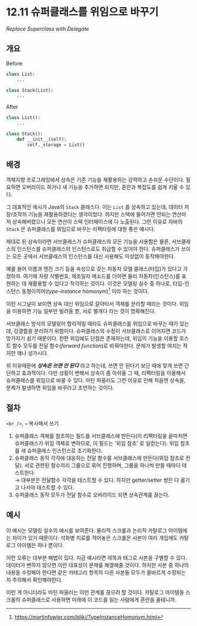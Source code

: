# 12.11 슈퍼클래스를 위임으로 바꾸기

_Replace Superclass with Delegate_

## 개요

Before

```python
class List:
    ...

class Stack(List):
    ...
```

After

```python
class List():
    ...

class Stack():
    def __init__(self):
        self._storage = List()
```

## 배경

객체지향 프로그래밍에서 상속은 기존 기능을 재활용하는 강력하고 손쉬운 수단이다.
필요하면 오버라이드 하거나 새 기능을 추가하면 되지만, 혼란과 복잡도를 쉽게 키울 수 있다.

그 대표적인 예시가 Java의 `Stack` 클래스다. 이는 `List` 를 상속하고 있는데, 데이터 저장/조작의 기능을 재활용하겠다는 생각이었다.
하지만 스택에 들어가면 안되는 연산마저 상속해버렸으니 모든 연산이 스택 인터페이스에 다 노출된다.
그런 이유로 자바의 `Stack` 은 슈퍼클래스를 위임으로 바꾸는 리팩터링에 대한 좋은 예시다.

제대로 된 상속이라면 서브클래스가 슈퍼클래스의 모든 기능을 사용함은 물론, 서브클래스의 인스턴스를 슈퍼클래스의 인스턴스로도 취급할 수 있어야 한다.
슈퍼클래스가 쓰이는 모든 곳에서 서브클래스의 인스턴스를 대신 사용해도 이상없이 동작해야한다.

예를 들어 이름과 엔진 크기 등을 속성으로 갖는 자동차 모델 클래스(타입)가 있다고 가정하자.
여기에 차량 식별번호, 제조일자 메소드를 더하면 물리 자동차(인스턴스)를 표현하는 데 재활용할 수 있다고 착각하는 것이다.
이것은 모델링 실수 중 하나로, 타입-인스턴스 동형이의어(_type-instance homonym_)[^1] 이라 하는 것이다.

이런 시그널이 보이면 상속 대신 위임으로 갈아타서 객체를 분리할 때라는 것이다. 위임을 이용하면 기능 일부만 빌려올 뿐, 서로 별개다 라는 것이 명확해진다.

서브클래스 방식의 모델링이 합리적일 때라도 슈퍼클래스를 위임으로 바꾸는 때가 있는데, 강결합을 분리하기 위함이다.
슈퍼클래스의 수정이 서브클래스로 이어지면 코드가 망가지기 쉽기 때문이다.
한편 위임에도 단점은 존재하는데, 위임의 기능을 이용할 호스트 함수 모두를 전달 함수(_forward function_)로 바꿔야한다. 문제가 발생할 여지는 적지만 꽤나 성가시다.

위 이유때문에 ***상속은 쓰면 안 된다*** 라고 하는데, 쓰면 안 된다기 보단 때에 맞게 쓰면 간단하고 효과적이다.
다만 상황이 변해서 상속이 좀 아쉬울 그 때, 리팩터링을 이용해서 슈퍼클래스를 위임으로 바꿀 수 있다.
마틴 파울러도 그런 이유로 인해 처음엔 상속을, 문제가 발생하면 위임을 바꾸라고 조언하는 것이다.

## 절차

`<br />`, `→` 복사해서 쓰기

1. 슈퍼클래스 객체를 참조하는 필드를 서브클래스에 만든다(이 리팩터링을 끝마치면 슈퍼클래스가 위임 객체로 변하므로, 이 필드는 '위임 참조' 로 일컫는다). 위임 참조를 새 슈퍼클래스 인스턴스로 초기화한다.
2. 슈퍼클래스 동작 각각에 대응하는 전달 함수를 서브클래스에 만든다(위임 참조로 전달). 서로 관련된 함수끼리 그룹으로 묶어 진행하며, 그룹을 하나씩 만들 때마다 테스트한다. <br />
→ 대부분은 전달함수 각각을 테스트할 수 있다. 하지만 getter/setter 쌍은 다 옮기고 나서야 테스트할 수 있다.
3. 슈퍼클래스 동작 모두가 전달 함수로 오버라이드 되면 상속관계를 끊는다.

## 예시

이 예시는 모델링 실수의 예시를 보여준다. 물리적 스크롤과 논리적 카탈로그 아이템에는 차이가 있기 때문이다.
석화병 치료를 적어놓은 스크롤은 사본이 여러 개임에도 카탈로그 아이템은 하나 뿐이다.

이런 오류는 대부분 해법이 있다. 지금 예시라면 제목과 태그로 사본을 구별할 수 있다.
데이터가 변하지 않으면 이런 대표성이 문제를 해결해줄 것이다.
하지만 사본 중 하나의 내용을 수정해야 한다면 같은 카테고리 항목의 다른 사본들 모두가 올바르게 수정되는 지 주의해서 확인해야한다.

이런 게 아니더라도 마틴 파울러는 이런 관계를 끊으려 할 것이다. 카탈로그 아이템을 스크롤의 슈퍼클래스로 사용하면 미래에 이 코드를 읽는 사람에게 혼란을 줄테니까.

[^1]: https://martinfowler.com/bliki/TypeInstanceHomonym.html